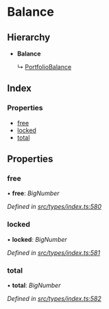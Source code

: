 # Balance

## Hierarchy

* **Balance**

  ↳ [PortfolioBalance](portfoliobalance.md)

## Index

### Properties

* [free](balance.md#free)
* [locked](balance.md#locked)
* [total](balance.md#total)

## Properties

### free

• **free**: _BigNumber_

_Defined in_ [_src/types/index.ts:580_](https://github.com/PolymathNetwork/polymesh-sdk/blob/56921667/src/types/index.ts#L580)

### locked

• **locked**: _BigNumber_

_Defined in_ [_src/types/index.ts:581_](https://github.com/PolymathNetwork/polymesh-sdk/blob/56921667/src/types/index.ts#L581)

### total

• **total**: _BigNumber_

_Defined in_ [_src/types/index.ts:582_](https://github.com/PolymathNetwork/polymesh-sdk/blob/56921667/src/types/index.ts#L582)

